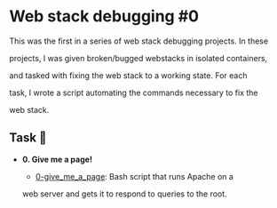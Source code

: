 # Web stack debugging #0



This was the first in a series of web stack debugging projects. In these

projects, I was given broken/bugged webstacks in isolated containers,

and tasked with fixing the web stack to a working state. For each

task, I wrote a script automating the commands necessary to fix the

web stack.



## Task :page_with_curl:



* **0. Give me a page!**

  * [0-give_me_a_page](./0-give_me_a_page): Bash script that runs Apache on a
  
  web server and gets it to respond to queries to the root.